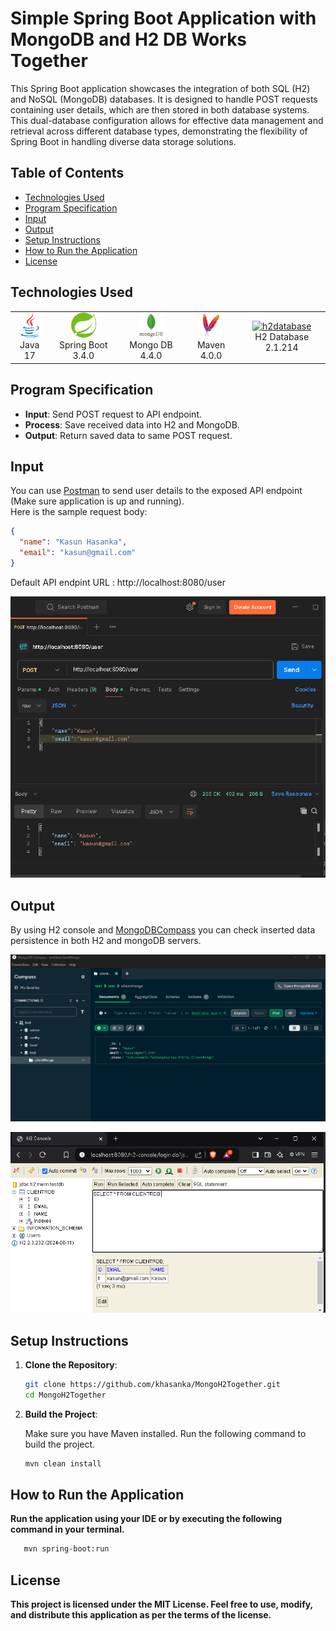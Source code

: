 # Simple Spring Boot Application with MongoDB and H2 DB Works Together 

This Spring Boot application showcases the integration of both SQL (H2) and NoSQL (MongoDB) databases. It is designed to handle POST requests containing user details, which are then stored in both database systems. This dual-database configuration allows for effective data management and retrieval across different database types, demonstrating the flexibility of Spring Boot in handling diverse data storage solutions.

## Table of Contents

- [Technologies Used](#technologies-used)
- [Program Specification](#program-specification)
- [Input](#input)
- [Output](#output)
- [Setup Instructions](#setup-instructions)
- [How to Run the Application](#how-to-run-the-application)
- [License](#license)

## Technologies Used

<table>
    <tr>
        <td align="center">
            <a href="https://www.java.com" target="_blank" rel="noreferrer"> 
                <img src="https://raw.githubusercontent.com/devicons/devicon/master/icons/java/java-original.svg" alt="java" width="40" height="40"/> 
            </a><br> Java 17
        </td>
        <td align="center">
            <a href="https://spring.io/projects/spring-boot" target="_blank" rel="noreferrer"> 
                <img src="https://raw.githubusercontent.com/devicons/devicon/master/icons/spring/spring-original.svg" alt="spring" width="40" height="40"/> 
            </a><br> Spring Boot 3.4.0
        </td>
        <td align="center">
            <a href="https://www.mongodb.com/" target="_blank" rel="noreferrer"> 
                <img src="https://raw.githubusercontent.com/devicons/devicon/master/icons/mongodb/mongodb-original-wordmark.svg" alt="mongodb" width="40" height="40"/> 
            </a><br> Mongo DB 4.4.0
        </td>
        <td align="center">
            <a href="https://maven.apache.org/" target="_blank" rel="noreferrer"> 
                <img src="https://raw.githubusercontent.com/devicons/devicon/master/icons/maven/maven-original.svg" alt="maven" width="40" height="40"/> 
            </a><br> Maven 4.0.0
        </td>
        <td align="center">
            <a href="https://www.h2database.com/" target="_blank" rel="noreferrer"> 
                <img src="https://user-images.githubusercontent.com/140953/31317739-9791938a-ac46-11e7-86f3-d5e3e1e701b0.png" alt="h2database" width="40" height="40"/> 
            </a><br> H2 Database 2.1.214
        </td>
    </tr>
</table>

## Program Specification

- **Input**: Send POST request to API endpoint.
- **Process**: Save received data into H2 and MongoDB.
- **Output**: Return saved data to same POST request.

## Input

You can use [Postman](https://www.postman.com) to send user details to the exposed API endpoint (Make sure application is up and running).<br>
Here is the sample request body:
```json
{
  "name": "Kasun Hasanka",
  "email": "kasun@gmail.com"
}
```
Default API endpint URL : http://localhost:8080/user

![postman_input](src/main/resources/img/postman_input.png)

## Output

By using H2 console and [MongoDBCompass](https://www.mongodb.com/products/tools/compass) you can check inserted data persistence in both H2 and mongoDB servers.

![mongoDB_compass_output](src/main/resources/img/mongoDB_compass_output.png)

![h2_consol_output](src/main/resources/img/h2_consol_output.png)


## Setup Instructions

1. **Clone the Repository**:
   ```bash
   git clone https://github.com/khasanka/MongoH2Together.git
   cd MongoH2Together
   ```
   
2. **Build the Project**:
   
   Make sure you have Maven installed. Run the following command to build the project.
   
   ```bash
   mvn clean install
   ```

## How to Run the Application

**Run the application using your IDE or by executing the following command in your terminal.**

```bash
   mvn spring-boot:run
```

## License

  **This project is licensed under the MIT License. Feel free to use, modify, and distribute this application as per the terms of the license.**


